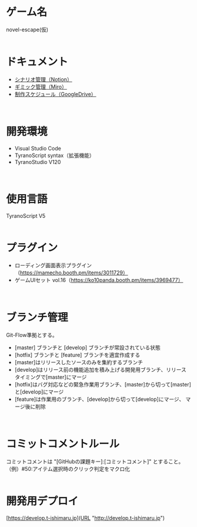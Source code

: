 # ゲーム名
novel-escape(仮)
<br><br>

# ドキュメント
- [シナリオ管理（Notion）](https://www.notion.so/be497e282b5d433f92e89066e61487a7?pvs=4)
- [ギミック管理（Miro）](https://miro.com/app/board/uXjVMu73o-0=/?share_link_id=43222203281)
- [制作スケジュール（GoogleDrive）](https://docs.google.com/spreadsheets/d/1QQv_C-i48v1J4FhACiTby4wgs-4jLAomFaia72DbZKg/edit#gid=977611269)
<br>

# 開発環境
- Visual Studio Code
- TyranoScript syntax（拡張機能）
- TyranoStudio V120
<br>

# 使用言語
TyranoScript V5
<br><br>

# プラグイン
- ローディング画面表示プラグイン（https://mamecho.booth.pm/items/3011729）
- ゲームUIセット vol.16（https://ko10panda.booth.pm/items/3969477）
<br>

# ブランチ管理
Git-Flow準拠とする。

- [master] ブランチと [develop] ブランチが常設されている状態
- [hotfix] ブランチと [feature] ブランチを適宜作成する
- [master]はリリースしたソースのみを集約するブランチ
- [develop]はリリース前の機能追加を積み上げる開発用ブランチ、リリースタイミングで[master]にマージ
- [hotfix]はバグ対応などの緊急作業用ブランチ、[master]から切って[master]と[develop]にマージ
- [feature]は作業用のブランチ、[develop]から切って[develop]にマージ、 マージ後に削除
<br>

# コミットコメントルール
コミットコメントは "[GitHubの課題キー]:[コミットコメント]" とすること。<br>
（例）#50:アイテム選択時のクリック判定をマクロ化
<br><br>

# 開発用デプロイ
[https://develop.t-ishimaru.jp](URL "http://develop.t-ishimaru.jp")